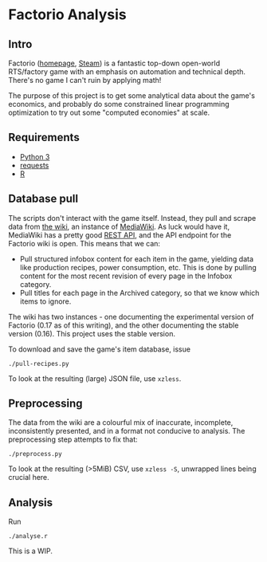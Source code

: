 # Factorio Analysis

## Intro

Factorio
([homepage](https://factorio.com),
[Steam](https://store.steampowered.com/app/427520))
is a fantastic top-down open-world RTS/factory game with an emphasis on 
automation and technical depth. There's no game I can't ruin by applying math! 

The purpose of this project is to get some analytical data about the game's
economics, and probably do some constrained linear programming optimization to
try out some "computed economies" at scale.

## Requirements

- [Python 3](https://python.org)
- [requests](https://python-requests.org)
- [R](https://r-project.org)

## Database pull

The scripts don't interact with the game itself. Instead, they pull and scrape
data from 
[the wiki](https://wiki.factorio.com), 
an instance of
[MediaWiki](https://mediawiki.org). 
As luck would have it, MediaWiki has a pretty good
[REST API](https://www.mediawiki.org/wiki/API:Main_page),
and the API endpoint for the Factorio wiki is open. This means that we can:

- Pull structured infobox content for each item in the game, yielding data like
  production recipes, power consumption, etc. This is done by pulling content
  for the most recent revision of every page in the Infobox category.
- Pull titles for each page in the Archived category, so that we know which
  items to ignore.

The wiki has two instances - one documenting the experimental version of
Factorio (0.17 as of this writing), and the other documenting the stable version
(0.16). This project uses the stable version.

To download and save the game's item database, issue

    ./pull-recipes.py

To look at the resulting (large) JSON file, use `xzless`.
    
## Preprocessing

The data from the wiki are a colourful mix of inaccurate, incomplete,
inconsistently presented, and in a format not conducive to analysis. The
preprocessing step attempts to fix that:

    ./preprocess.py
    
To look at the resulting (>5MiB) CSV, use `xzless -S`, unwrapped lines being
crucial here.

## Analysis

Run

    ./analyse.r
    
This is a WIP.
